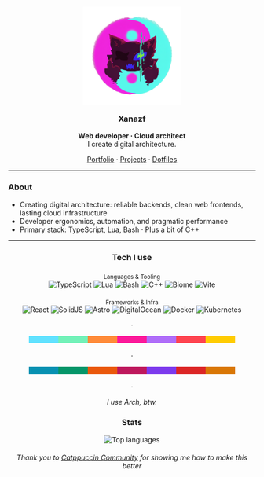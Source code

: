 <h3 align="center">
  <img src="https://github.com/Xanazf/xanazf/blob/main/assets/xanazf-neon-yinyang.png?raw=true" width="200" alt="Xanazf logo"/><br/>
  <img src="https://raw.githubusercontent.com/catppuccin/catppuccin/main/assets/misc/transparent.png" height="30" width="0px"/>
  Xanazf
  <img src="https://raw.githubusercontent.com/catppuccin/catppuccin/main/assets/misc/transparent.png" height="30" width="0px"/>
</h3>

<p align="center">
  <b>Web developer · Cloud architect</b><br/>
  I create digital architecture.
</p>

<p align="center">
  <a href="https://xanazf.github.io/">Portfolio</a>
  ·
  <a href="https://github.com/Xanazf?tab=repositories&type=source&sort=stargazers">Projects</a>
  ·
  <a href="https://github.com/Xanazf/dotfiles">Dotfiles</a>
</p>

---

### About
- Creating digital architecture: reliable backends, clean web frontends, lasting cloud infrastructure
- Developer ergonomics, automation, and pragmatic performance
- Primary stack: TypeScript, Lua, Bash · Plus a bit of C++

---

<h3 align="center">Tech I use</h3>
<div align="center">
<p>
  <sub>Languages & Tooling</sub><br/>
  <img alt="TypeScript" src="https://img.shields.io/badge/TypeScript-1e1e2e?style=for-the-badge&logo=typescript&logoColor=00c2cc"/>
  <img alt="Lua" src="https://img.shields.io/badge/Lua-1e1e2e?style=for-the-badge&logo=lua&logoColor=7600d6"/>
  <img alt="Bash" src="https://img.shields.io/badge/Bash-1e1e2e?style=for-the-badge&logo=gnubash&logoColor=09ece5"/>
  <img alt="C++" src="https://img.shields.io/badge/C++-1e1e2e?style=for-the-badge&logo=cplusplus&logoColor=00c2cc"/>
  <img alt="Biome" src="https://img.shields.io/badge/Biome-1e1e2e?style=for-the-badge&logo=biome&logoColor=09ece5"/>
  <img alt="Vite" src="https://img.shields.io/badge/Vite-1e1e2e?style=for-the-badge&logo=vite&logoColor=09ece5"/>
</p>
<p>
  <sub>Frameworks & Infra</sub><br/>
  <img alt="React" src="https://img.shields.io/badge/React-1e1e2e?style=for-the-badge&logo=react&logoColor=00c2cc"/>
  <img alt="SolidJS" src="https://img.shields.io/badge/SolidJS-1e1e2e?style=for-the-badge&logo=solid&logoColor=7600d6"/>
  <img alt="Astro" src="https://img.shields.io/badge/Astro-1e1e2e?style=for-the-badge&logo=astro&logoColor=09ece5"/>
  <img alt="DigitalOcean" src="https://img.shields.io/badge/DigitalOcean-1e1e2e?style=for-the-badge&logo=digitalocean&logoColor=09ece5"/>
  <img alt="Docker" src="https://img.shields.io/badge/Docker-1e1e2e?style=for-the-badge&logo=docker&logoColor=00c2cc"/>
  <img alt="Kubernetes" src="https://img.shields.io/badge/Kubernetes-1e1e2e?style=for-the-badge&logo=kubernetes&logoColor=7600d6"/>
</p>
</div>


<p align="center">·</p>

<div align="center">
    <img src="https://github.com/Xanazf/xanazf/blob/main/assets/antibaryon.png?raw=true" width="420" alt="antibaryon art"/>
</div>

<p align="center">·</p>

<div align="center">
    <img src="https://github.com/Xanazf/xanazf/blob/main/assets/baryon.png?raw=true" width="420" alt="baryon art"/>
</div>

<p align="center">·</p>

<p align="center">
  <i>I use Arch, btw.</i>
</p>

<h3 align="center">Stats</h3>
<p align="center">
  <img src="https://github-readme-stats.vercel.app/api/top-langs/?username=Xanazf&hide_progress=true&bg_color=1e1e2e&text_color=09ece5&icon_color=7600d6&title_color=00c2cc" alt="Top languages" />
</p>

<h6 align="center">
  Thank you to <a href="https://github.com/catppuccin">Catppuccin Community</a> for showing me how to make this better
</h6>
